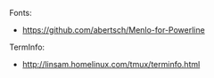 Fonts:

* https://github.com/abertsch/Menlo-for-Powerline

TermInfo:

* http://linsam.homelinux.com/tmux/terminfo.html
